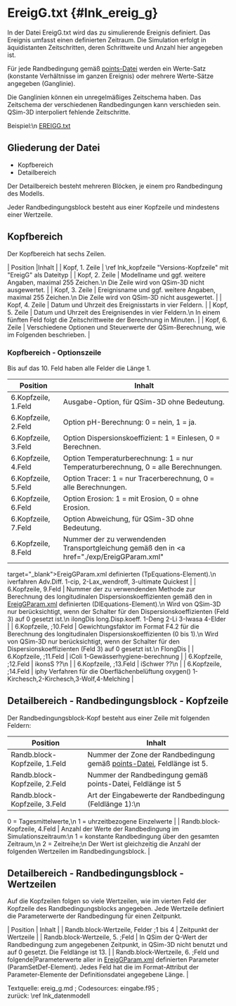 EreigG.txt  {#lnk_ereig_g}
==========

In der Datei EreigG.txt wird das zu simulierende Ereignis definiert.
Das Ereignis umfasst einen definierten Zeitraum.
Die Simulation erfolgt in äquidistanten Zeitschritten, deren Schrittweite und 
Anzahl hier angegeben ist.

Für jede Randbedingung gemäß 
<a href="./exp/points" target="_blank">points-Datei</a> werden ein Werte-Satz 
(konstante Verhältnisse im ganzen Ereignis) oder mehrere Werte-Sätze angegeben 
(Ganglinie).

Die Ganglinien können ein unregelmäßiges Zeitschema haben.
Das Zeitschema der verschiedenen Randbedingungen kann verschieden sein.
QSim-3D interpoliert fehlende Zeitschritte.

Beispiel:\n
<a href="./exp/EREIGG.txt" target="_blank">EREIGG.txt</a>


## Gliederung der Datei

* Kopfbereich
* Detailbereich

Der Detailbereich besteht mehreren Blöcken, je einem pro Randbedingung des 
Modells.

Jeder Randbedingungsblock besteht aus einer Kopfzeile und mindestens einer 
Wertzeile.

## Kopfbereich
Der Kopfbereich hat sechs Zeilen.

| Position |Inhalt |
| Kopf, 1. Zeile | \ref lnk_kopfzeile "Versions-Kopfzeile" mit "EreigG" als Dateityp |
| Kopf, 2. Zeile | Modellname und ggf. weitere Angaben, maximal 255 Zeichen.\n
  Die Zeile wird von QSim-3D nicht ausgewertet. |
| Kopf, 3. Zeile | Ereignisname und ggf. weitere Angaben, maximal 255 Zeichen.\n
  Die Zeile wird von QSim-3D nicht ausgewertet. |
| Kopf, 4. Zeile | Datum und Uhrzeit des Ereignisstarts in vier Feldern. |
| Kopf, 5. Zeile | Datum und Uhrzeit des Ereignisendes in vier Feldern.\n
  In einem fünften Feld folgt die Zeitschrittweite der Berechnung in Minuten. |
| Kopf, 6. Zeile | Verschiedene Optionen und Steuerwerte der QSim-Berechnung, wie im Folgenden beschrieben. |

### Kopfbereich - Optionszeile
Bis auf das 10. Feld haben alle Felder die Länge 1.

| Position | Inhalt | 
| -------- | ------ | 
| 6.Kopfzeile, 1.Feld | Ausgabe-Option, für QSim-3D ohne Bedeutung. |
| 6.Kopfzeile, 2.Feld | Option pH-Berechnung: 0 = nein, 1 = ja. |
| 6.Kopfzeile, 3.Feld | Option Dispersionskoeffizient: 1 = Einlesen, 0 = Berechnen. |
| 6.Kopfzeile, 4.Feld | Option Temperaturberechnung: 1 = nur Temperaturberechnung, 0 = alle Berechnungen. |
| 6.Kopfzeile, 5.Feld | Option Tracer: 1 = nur Tracerberechnung, 0 = alle Berechnungen. |
| 6.Kopfzeile, 6.Feld | Option Erosion: 1 = mit Erosion, 0 = ohne Erosion. |
| 6.Kopfzeile, 7.Feld | Option Abweichung, für QSim-3D ohne Bedeutung. |
| 6.Kopfzeile, 8.Feld | Nummer der zu verwendenden Transportgleichung gemäß den in <a href="./exp/EreigGParam.xml"
target="_blank">EreigGParam.xml</a> definierten (TpEquations-Element).\n
iverfahren Adv.Diff. 1-cip, 2-Lax_wendroff, 3-ultimate Quickest  |
| 6.Kopfzeile, 9.Feld | Nummer der zu verwendenden Methode zur Berechnung des longitudinalen Dispersionskoeffizienten
  gemäß den in <a href="./exp/EreigGParam.xml" target="_blank">EreigGParam.xml</a> definierten (DlEquations-Element).\n
  Wird von QSim-3D nur berücksichtigt, wenn der Schalter für den Dispersionskoeffizienten (Feld 3) auf 0 gesetzt ist.\n
 ilongDis long.Disp.koeff. 1-Deng 2-Li 3-Iwasa 4-Elder |
| 6.Kopfzeile, ;10.Feld | Gewichtungsfaktor im Format F4.2 für die Berechnung des longitudinalen Dispersionskoeffizienten (0 bis 1).\n
  Wird von QSim-3D nur berücksichtigt, wenn der Schalter für den Dispersionskoeffizienten (Feld 3) auf 0 gesetzt ist.\n
  FlongDis |
| 6.Kopfzeile, ;11.Feld | iColi 1-Gewässerhygiene-berechnung |
| 6.Kopfzeile, ;12.Feld | ikonsS ??\n |
| 6.Kopfzeile, ;13.Feld | iSchwer ??\n |
| 6.Kopfzeile, ;14.Feld | iphy Verfahren für die Oberflächenbelüftung oxygen() 1-Kirchesch,2-Kirchesch,3-Wolf,4-Melching |


## Detailbereich - Randbedingungsblock - Kopfzeile
Der Randbedingungsblock-Kopf besteht aus einer Zeile mit folgenden Feldern:

| Position | Inhalt |
| -------- | ------ |
| Randb.block-Kopfzeile, 1.Feld | Nummer der Zone der Randbedingung gemäß <a href="./exp/points" target="_blank">points-Datei</a>, Feldlänge ist 5. |
| Randb.block-Kopfzeile, 2.Feld | Nummer der Randbedingung gemäß points-Datei, Feldlänge ist 5 |
| Randb.block-Kopfzeile, 3.Feld | Art der Eingabewerte der Randbedingung (Feldlänge 1):\n
  0 = Tagesmittelwerte,\n
  1 = uhrzeitbezogene Einzelwerte |
| Randb.block-Kopfzeile, 4.Feld | Anzahl der Werte der Randbedingung im Simulationszeitraum:\n
  1 = konstante Randbedingung über den gesamten Zeitraum,\n
  2 = Zeitreihe;\n
  Der Wert ist gleichzeitig die Anzahl der folgenden Wertzeilen im Randbedingungsblock. |


## Detailbereich - Randbedingungsblock - Wertzeilen

Auf die Kopfzeilen folgen so viele Wertzeilen, wie im vierten Feld der Kopfzeile 
des Randbedingungsblocks angegeben.
Jede Wertzeile definiert die Parameterwerte der Randbedingung für einen Zeitpunkt.

| Position | Inhalt | 
| Randb.block-Wertzeile, Felder ;1 bis 4 | Zeitpunkt der Wertzeile | 
| Randb.block-Wertzeile, 5. ;Feld | In QSim der Q-Wert der Randbedingung zum angegebenen Zeitpunkt, in QSim-3D nicht benutzt und auf 0 gesetzt.
  Die Feldlänge ist 13. | 
| Randb.block-Wertzeile, 6. ;Feld und folgende|Parameterwerte aller in <a href="./exp/EreigGParam.xml" target="_blank">EreigGParam.xml</a> definierten Parameter (ParamSetDef-Element).
  Jedes Feld hat die im Format-Attribut der Parameter-Elemente der Definitionsdatei angegebene Länge. | 


Textquelle: ereig_g.md ; Codesources: eingabe.f95 ;  
zurück: \ref lnk_datenmodell
